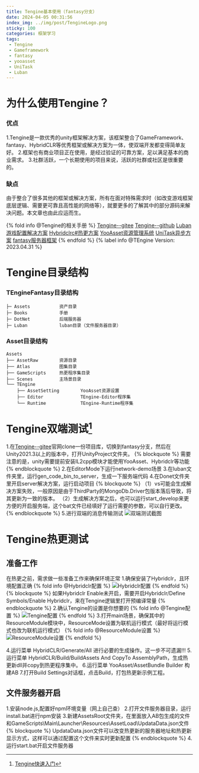 ```yaml
---
title: Tengine基本使用（fantasy分支）
date: 2024-04-05 00:31:56
index_img: ../img/post/TengineLogo.png
sticky: 100
categories: 框架学习
tags: 
 - Tengine
 - Gameframework
 - fantasy
 - yooasset
 - UniTask
 - Luban
---
```


# 为什么使用Tengine？
### 优点
1.Tengine是一款优秀的unity框架解决方案，该框架整合了GameFramework、fantasy、HybridCLR等优秀框架或解决方案为一体，使双端开发都变得简单友好。
2.框架也有商业项目正在使用，是经过验证的可靠方案，足以满足基本的商业需求。
3.社群活跃，一个长期使用的项目来说，活跃的社群或社区是很重要的。
### 缺点
由于整合了很多其他的框架或解决方案，所有在面对特殊需求时（如改变游戏框架底层逻辑、需要更可靠且高性能的网络等），就要更多的了解其中的部分源码来解决问题。本文章也由此应运而生。


{% fold info @Tengine的相关手册 %}
[Tengine--gitee](https://gitee.com/game-for-all_0/TEngine)
[Tengine--github](https://github.com/ALEXTANGXIAO/TEngine)
[Luban游戏配置解决方案](https://luban.doc.code-philosophy.com/)
[Hybridclrc#热更方案](https://hybridclr.doc.code-philosophy.com/)
[YooAsset资源管理系统](https://www.yooasset.com/)
[UniTask异步方案](https://github.com/Cysharp/UniTask)
[fantasy服务器框架](https://github.com/qq362946/Fantasy)
{% endfold %}
{% label info  @TEngine Version: 2023.04.31 %}

# Tengine目录结构

### TEngineFantasy目录结构
```TEngineFantasy
├─ Assets           资产目录
├─ Books            手册
├─ DotNet           后端服务器     
├─ Luban            luban目录（文件服务器目录）
```

### Asset目录结构
```目录
Assets
├── AssetRaw        资源目录
├── Atlas           图集目录
├── GameScripts     热更程序集目录
├── Scenes          主场景目录
└── TEngine              
    ├── AssetSetting        YooAsset资源设置  
    ├── Editor              TEngine-Editor程序集
    └── Runtime             TEngine-Runtime程序集
```
# Tengine双端测试[^1]

1.在[Tengine--gitee](https://gitee.com/game-for-all_0/TEngine)官网clone一份项目库，切换到fantasy分支，然后在Unity2021.3以上的版本中，打开UnityProject文件夹。
{% blockquote %}
需要注意的是，unity需要提前安装IL2cpp模块才能使用YooAsset、Hybridclr等功能
{% endblockquote %}
2.在EditorMode下运行network-demo场景
3.在luban文件夹里，运行gen_code_bin_to_server，生成一下服务端代码
4.在Donet文件夹里开启server解决方案，运行启动项目
{% blockquote %}
（1）vs可能会生成解决方案失败，一般原因是由于ThirdParty的MongoDb.Driver包版本落后导致，将其更新为一致的版本。
（2）生成解决方案之后，也可以运行start_develop来更方便的开启服务端，这个bat文件已经填好了运行需要的参数，可以自行更改。
{% endblockquote %}
5.进行双端的消息传输测试
![双端测试截图](../img/post/Tengine基本使用/{52D8ECAD-3813-4130-AA2A-D605FE942883}.png)

# Tengine热更测试
## 准备工作
在热更之前，需求做一些准备工作来确保环境正常
1.确保安装了Hybridclr，且环境配置正确
{% fold info @Hybridclr配置 %}
![Hybridclr配置](../img/post/Tengine基本使用/image.png)
{% endfold %}
{% blockquote %}
如果Hybridclr Enable未开启，需要开启Hybridclr/Define Symbols/Enable Hybridclr，来在Tengine逻辑里打开预编译常量
{% endblockquote %}
2.确认Tengine的设置是你想要的
{% fold info @Tengine配置 %}
![Tengine配置](../img/post/Tengine基本使用/{8DF96AAD-31AF-4e26-A650-A35F137F521E}.png)
{% endfold %}
3.打开main场景，确保其中的ResourceModule模块中，ResourceMode设置为联机运行模式（最好将运行模式也改为联机运行模式）
{% fold info @ResourceModule设置 %}
![ResourceModule设置](../img/post/Tengine基本使用/{44EBF7DE-6C5E-4404-8BA2-D1A8222F121C}.png)
{% endfold %}

4.运行菜单 HybridCLR/Generate/All 进行必要的生成操作。这一步不可遗漏!!!
5.运行菜单 HybridCLR/Build/BuildAssets And CopyTo AssemblyPath，生成热更新dll并copy到热更程序集中。
6.运行菜单 YooAsset/AssetBundle Builder 构建AB
7.打开Build Settings对话框，点击Build，打包热更新示例工程。

## 文件服务器开启
1.安装node.js,配置好npm环境变量（网上自己查）
2.打开文件服务器目录，运行install.bat进行npm安装
3.新建AssetsRoot文件夹，在里面放入AB包生成的文件和GameScripts\Main\Launcher\Resources\AssetLoad\UpdataData.json文件
{% blockquote %}
UpdataData.json文件可以改变热更新的服务器地址和热更新显示方式，这样可以通过配置这个文件来实时更新配置
{% endblockquote %}
4.运行start.bat开启文件服务器


[^1]: [Tengine快速入门](https://gitee.com/game-for-all_0/TEngine/blob/main/Books/1-%E5%BF%AB%E9%80%9F%E5%BC%80%E5%A7%8B.md)
